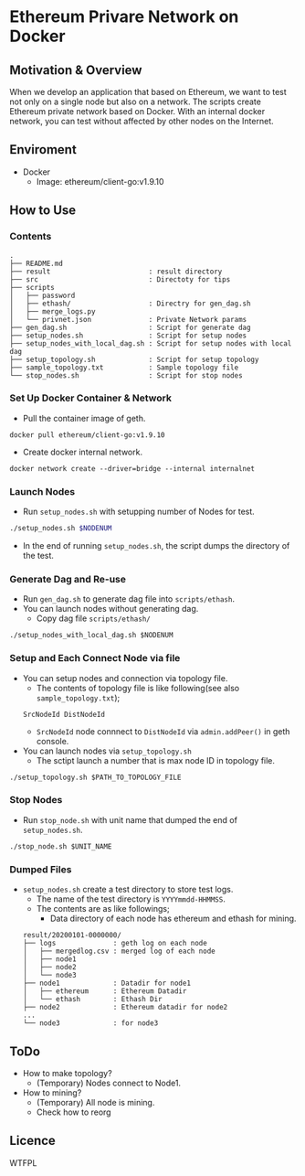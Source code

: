 # Ethereum Privare Network on Docker
## Motivation & Overview
When we develop an application that based on Ethereum, we want to test not only on a single node but also on a network. The scripts create Ethereum private network based on Docker. With an internal docker network, you can test without affected by other nodes on the Internet.

## Enviroment
- Docker
    - Image: ethereum/client-go:v1.9.10
## How to Use
### Contents
```
.
├── README.md
├── result                        : result directory
├── src                           : Directoty for tips
├── scripts
│   ├── password
│   ├── ethash/                   : Directry for gen_dag.sh
│   ├── merge_logs.py
│   └── privnet.json              : Private Network params
├── gen_dag.sh                    : Script for generate dag
├── setup_nodes.sh                : Script for setup nodes 
├── setup_nodes_with_local_dag.sh : Script for setup nodes with local dag 
├── setup_topology.sh             : Script for setup topology
├── sample_topology.txt           : Sample topology file
└── stop_nodes.sh                 : Script for stop nodes 
```

### Set Up Docker Container & Network
- Pull the container image of geth.
```
docker pull ethereum/client-go:v1.9.10
```
- Create docker internal network.
```
docker network create --driver=bridge --internal internalnet
```
### Launch Nodes
- Run `setup_nodes.sh` with setupping number of Nodes for test.
```sh
./setup_nodes.sh $NODENUM
```
- In the end of running `setup_nodes.sh`, the script dumps the directory of the test.

### Generate Dag and Re-use
- Run `gen_dag.sh` to generate dag file into `scripts/ethash`.
- You can launch nodes without generating dag.
    - Copy dag file `scripts/ethash/` 
```
./setup_nodes_with_local_dag.sh $NODENUM
``` 

### Setup and Each Connect Node via file
- You can setup nodes and connection via topology file.
    - The contents of topology file is like following(see also `sample_topology.txt`);
    ```
    SrcNodeId DistNodeId 
    ```
    - `SrcNodeId` node connnect to `DistNodeId` via `admin.addPeer()` in geth console.
- You can launch nodes via `setup_topology.sh`
    - The sctipt launch a number that is max node ID in topology file. 
```
./setup_topology.sh $PATH_TO_TOPOLOGY_FILE
```

### Stop Nodes
- Run `stop_node.sh` with unit name that dumped the end of `setup_nodes.sh`.
```
./stop_node.sh $UNIT_NAME
```
### Dumped Files
- `setup_nodes.sh` create a test directory to store test logs.
    - The name of the test directory is `YYYYmmdd-HHMMSS`.
    - The contents are as like followings;
        - Data directory of each node has ethereum and ethash for mining.
    ```
    result/20200101-0000000/
    ├── logs              : geth log on each node
    │   ├── mergedlog.csv : merged log of each node
    │   ├── node1
    │   ├── node2
    │   └── node3
    ├── node1             : Datadir for node1
    │   ├── ethereum      : Ethereum Datadir
    │   └── ethash        : Ethash Dir
    ├── node2             : Ethereum datadir for node2
    ...
    └── node3             : for node3
    ```

## ToDo
- How to make topology?
    - (Temporary) Nodes connect to Node1.
- How to mining?
    - (Temporary) All node is mining.
    - Check how to reorg
## Licence
WTFPL
